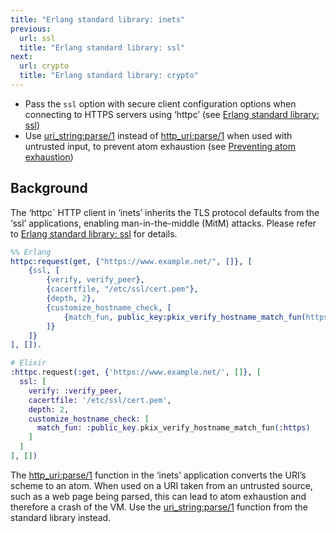 ```yaml
---
title: "Erlang standard library: inets"
previous:
  url: ssl
  title: "Erlang standard library: ssl"
next:
  url: crypto
  title: "Erlang standard library: crypto"
---
```


* Pass the `ssl` option with secure client configuration options when connecting to HTTPS servers using ‘httpc’ (see [Erlang standard library: ssl](ssl))
* Use [uri_string:parse/1](https://erlang.org/doc/man/uri_string.html#parse-1) instead of [http_uri:parse/1](https://erlang.org/doc/man/http_uri.html#parse-1) when used with untrusted input, to prevent atom exhaustion (see [Preventing atom exhaustion](atom_exhaustion))

## Background

The ‘httpc` HTTP client in ‘inets’ inherits the TLS protocol defaults from the ‘ssl’ applications, enabling man-in-the-middle (MitM) attacks. Please refer to [Erlang standard library: ssl](ssl) for details.

```erlang
%% Erlang
httpc:request(get, {"https://www.example.net/", []}, [
    {ssl, [
        {verify, verify_peer},
        {cacertfile, "/etc/ssl/cert.pem"},
        {depth, 2},
        {customize_hostname_check, [
            {match_fun, public_key:pkix_verify_hostname_match_fun(https)}
        ]}
    ]}
], []).
```

```elixir
# Elixir
:httpc.request(:get, {'https://www.example.net/', []}, [
  ssl: [
    verify: :verify_peer,
    cacertfile: '/etc/ssl/cert.pem',
    depth: 2,
    customize_hostname_check: [
      match_fun: :public_key.pkix_verify_hostname_match_fun(:https)
    ]
  ]
], [])
```

The [http_uri:parse/1](https://erlang.org/doc/man/http_uri.html#parse-1) function in the ‘inets’ application converts the URI’s scheme to an atom. When used on a URI taken from an untrusted source, such as a web page being parsed, this can lead to atom exhaustion and therefore a crash of the VM. Use the  [uri_string:parse/1](https://erlang.org/doc/man/uri_string.html#parse-1) function from the standard library instead.
